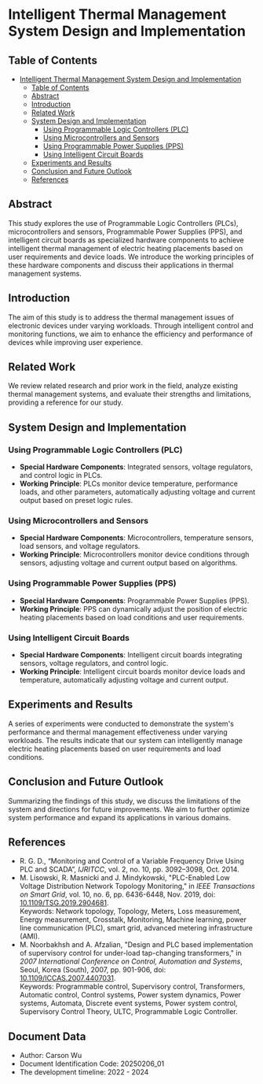 # Intelligent Thermal Management System Design and Implementation

## Table of Contents

- [Intelligent Thermal Management System Design and Implementation](#intelligent-thermal-management-system-design-and-implementation)
  - [Table of Contents](#table-of-contents)
  - [Abstract](#abstract)
  - [Introduction](#introduction)
  - [Related Work](#related-work)
  - [System Design and Implementation](#system-design-and-implementation)
    - [Using Programmable Logic Controllers (PLC)](#using-programmable-logic-controllers-plc)
    - [Using Microcontrollers and Sensors](#using-microcontrollers-and-sensors)
    - [Using Programmable Power Supplies (PPS)](#using-programmable-power-supplies-pps)
    - [Using Intelligent Circuit Boards](#using-intelligent-circuit-boards)
  - [Experiments and Results](#experiments-and-results)
  - [Conclusion and Future Outlook](#conclusion-and-future-outlook)
  - [References](#references)

## Abstract

This study explores the use of Programmable Logic Controllers (PLCs), microcontrollers and sensors, Programmable Power Supplies (PPS), and intelligent circuit boards as specialized hardware components to achieve intelligent thermal management of electric heating placements based on user requirements and device loads. We introduce the working principles of these hardware components and discuss their applications in thermal management systems.

## Introduction

The aim of this study is to address the thermal management issues of electronic devices under varying workloads. Through intelligent control and monitoring functions, we aim to enhance the efficiency and performance of devices while improving user experience.

## Related Work

We review related research and prior work in the field, analyze existing thermal management systems, and evaluate their strengths and limitations, providing a reference for our study.

## System Design and Implementation

### Using Programmable Logic Controllers (PLC)

- **Special Hardware Components**: Integrated sensors, voltage regulators, and control logic in PLCs.
- **Working Principle**: PLCs monitor device temperature, performance loads, and other parameters, automatically adjusting voltage and current output based on preset logic rules.

### Using Microcontrollers and Sensors

- **Special Hardware Components**: Microcontrollers, temperature sensors, load sensors, and voltage regulators.
- **Working Principle**: Microcontrollers monitor device conditions through sensors, adjusting voltage and current output based on algorithms.

### Using Programmable Power Supplies (PPS)

- **Special Hardware Components**: Programmable Power Supplies (PPS).
- **Working Principle**: PPS can dynamically adjust the position of electric heating placements based on load conditions and user requirements.

### Using Intelligent Circuit Boards

- **Special Hardware Components**: Intelligent circuit boards integrating sensors, voltage regulators, and control logic.
- **Working Principle**: Intelligent circuit boards monitor device loads and temperature, automatically adjusting voltage and current output.

## Experiments and Results

A series of experiments were conducted to demonstrate the system's performance and thermal management effectiveness under varying workloads. The results indicate that our system can intelligently manage electric heating placements based on user requirements and load conditions.

## Conclusion and Future Outlook

Summarizing the findings of this study, we discuss the limitations of the system and directions for future improvements. We aim to further optimize system performance and expand its applications in various domains.

## References

- R. G. D., “Monitoring and Control of a Variable Frequency Drive Using PLC and SCADA”, *IJRITCC*, vol. 2, no. 10, pp. 3092–3098, Oct. 2014.
- M. Lisowski, R. Masnicki and J. Mindykowski, "PLC-Enabled Low Voltage Distribution Network Topology Monitoring," in *IEEE Transactions on Smart Grid*, vol. 10, no. 6, pp. 6436-6448, Nov. 2019, doi: [10.1109/TSG.2019.2904681](https://doi.org/10.1109/TSG.2019.2904681).  
  Keywords: Network topology, Topology, Meters, Loss measurement, Energy measurement, Crosstalk, Monitoring, Machine learning, power line communication (PLC), smart grid, advanced metering infrastructure (AMI).
- M. Noorbakhsh and A. Afzalian, "Design and PLC based implementation of supervisory control for under-load tap-changing transformers," in *2007 International Conference on Control, Automation and Systems*, Seoul, Korea (South), 2007, pp. 901-906, doi: [10.1109/ICCAS.2007.4407031](https://doi.org/10.1109/ICCAS.2007.4407031).  
  Keywords: Programmable control, Supervisory control, Transformers, Automatic control, Control systems, Power system dynamics, Power systems, Automata, Discrete event systems, Power system control, Supervisory Control Theory, ULTC, Programmable Logic Controller.

## Document Data

- Author: Carson Wu
- Document Identification Code: 20250206_01
- The development timeline: 2022 - 2024
